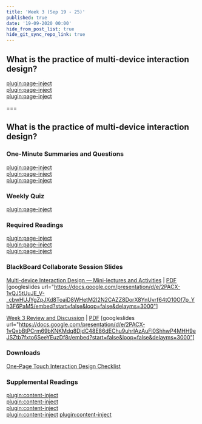 ```yaml
---
title: 'Week 3 (Sep 19 - 25)'
published: true
date: '19-09-2020 00:00'
hide_from_post_list: true
hide_git_sync_repo_link: true
---
```


## What is the practice of multi-device interaction design?

[plugin:page-inject](../../weekly-readings/week-03-1?template=partials/embedlycardlinkonly)  
[plugin:page-inject](../../weekly-readings/week-03-2?template=partials/embedlycardlinkonly)  
[plugin:page-inject](../../weekly-readings/week-03-3?template=partials/embedlycardlinkonly)  

===

## **What is the practice of multi-device interaction design?**

### One-Minute Summaries and Questions  
[plugin:page-inject](../../canvaslms-assignments/one-minute-summaries/week-03-1)  
[plugin:page-inject](../../canvaslms-assignments/one-minute-summaries/week-03-2)  
[plugin:page-inject](../../canvaslms-assignments/one-minute-summaries/week-03-3)  

### Weekly Quiz
[plugin:page-inject](../../canvaslms-assignments/weekly-review-quizzes/week-03)  

### Required Readings  
[plugin:page-inject](../../weekly-readings/week-03-1)  
[plugin:page-inject](../../weekly-readings/week-03-2)  
[plugin:page-inject](../../weekly-readings/week-03-3)  

### BlackBoard Collaborate Session Slides
[Multi-device Interaction Design — Mini-lectures and Activities](https://docs.google.com/presentation/d/e/2PACX-1vQJ5tUuJE_V-_cbwHUJYgZpJXd8ToaiD8WHetM2I2N2CAZZ8DorX8YnUvrf64tO10Of7p_Yh3F6PaM5/pub?start=false&loop=false&delayms=3000) | [PDF](https://canvas.sfu.ca/courses/56304/files/folder/Downloads/Slides%20PDFs/Mini-Lectures%20and%20Activities/Week-03)
[googleslides url="https://docs.google.com/presentation/d/e/2PACX-1vQJ5tUuJE_V-_cbwHUJYgZpJXd8ToaiD8WHetM2I2N2CAZZ8DorX8YnUvrf64tO10Of7p_Yh3F6PaM5/embed?start=false&loop=false&delayms=3000"]

[Week 3 Review and Discussion](https://docs.google.com/presentation/d/e/2PACX-1vQxbBtPCrm69bKNKMdq8DjdC48E86dEChu9uhrlAzAuFl0ShhwP4MHH9eJSZtb7fxto6SeeYEuzDf8r/pub?start=false&loop=false&delayms=3000)  | [PDF](https://canvas.sfu.ca/courses/56304/files/folder/Downloads/Slides%20PDFs/Review%20and%20Discussion/Week-07)
[googleslides url="https://docs.google.com/presentation/d/e/2PACX-1vQxbBtPCrm69bKNKMdq8DjdC48E86dEChu9uhrlAzAuFl0ShhwP4MHH9eJSZtb7fxto6SeeYEuzDf8r/embed?start=false&loop=false&delayms=3000"]

### Downloads
[One-Page Touch Interaction Design Checklist](https://canvas.sfu.ca/courses/56304/files/folder/Downloads/Touch%20Interaction%20Checklist)  

### Supplemental Readings  
[plugin:content-inject](../../ux-techniques-guide/what-is-the-practice-of-multidevice-interaction-design/designing-for-touch)  
[plugin:content-inject](../../ux-techniques-guide/what-is-the-practice-of-multidevice-interaction-design/interaction-design)  
[plugin:content-inject](../../ux-techniques-guide/what-is-the-practice-of-multidevice-interaction-design/mobile-and-multidevice-web-design)  
[plugin:content-inject](../../ux-techniques-guide/what-is-the-practice-of-multidevice-interaction-design/problem-statements)
[plugin:content-inject](../../ux-techniques-guide/how-to-bridge-the-gap-between-the-problem-space-and-design-space/conceptual-models)  
